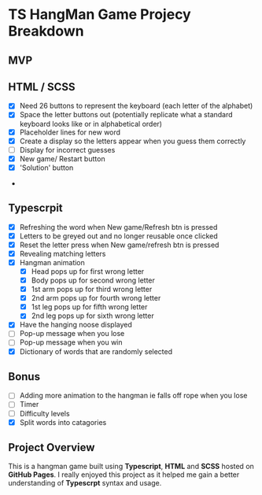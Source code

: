 # TS HangMan Game Projecy Breakdown

## MVP

## HTML / SCSS

-   [x] Need 26 buttons to represent the keyboard (each letter of the alphabet)
-   [x] Space the letter buttons out (potentially replicate what a standard keyboard looks like or in alphabetical order)
-   [x] Placeholder lines for new word
-   [x] Create a display so the letters appear when you guess them correctly
-   [ ] Display for incorrect guesses
-   [x] New game/ Restart button
-   [x] 'Solution' button
-

## Typescrpit

-   [x] Refreshing the word when New game/Refresh btn is pressed
-   [x] Letters to be greyed out and no longer reusable once clicked
-   [x] Reset the letter press when New game/refresh btn is pressed
-   [x] Revealing matching letters
-   [x] Hangman animation
    -   [x] Head pops up for first wrong letter
    -   [x] Body pops up for second wrong letter
    -   [x] 1st arm pops up for third wrong letter
    -   [x] 2nd arm pops up for fourth wrong letter
    -   [x] 1st leg pops up for fifth wrong letter
    -   [x] 2nd leg pops up for sixth wrong letter
-   [x] Have the hanging noose displayed
-   [ ] Pop-up message when you lose
-   [ ] Pop-up message when you win
-   [x] Dictionary of words that are randomly selected

## Bonus

-   [ ] Adding more animation to the hangman ie falls off rope when you lose
-   [ ] Timer
-   [ ] Difficulty levels
-   [x] Split words into catagories

## Project Overview

This is a hangman game built using **Typescript**, **HTML** and **SCSS** hosted on **GitHub Pages**. I really enjoyed this project as it helped me gain a better understanding of **Typescrpt** syntax and usage.
